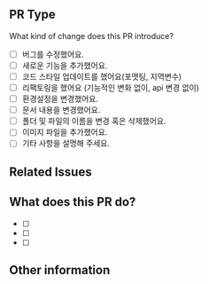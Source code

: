 ## PR Type
What kind of change does this PR introduce?
<!-- 'x'를 이용하여 이 PR에 적용되는 항목을 확인해 주세요. -->
- [ ] 버그를 수정했어요.
- [ ] 새로운 기능을 추가했어요.
- [ ] 코드 스타일 업데이트를 했어요(포맷팅, 지역변수)
- [ ] 리팩토링을 했어요 (기능적인 변화 없이, api 변경 없이)
- [ ] 환경설정을 변경했어요.
- [ ] 문서 내용을 변경했어요.
- [ ] 폴더 및 파일의 이름을 변경 혹은 삭제했어요.
- [ ] 이미지 파일을 추가했어요.
- [ ] 기타 사항을 설명해 주세요.

## Related Issues

<!--#을 눌러 이슈와 연결해 주세요-->

## What does this PR do?
<!--무엇을 하셨나요?-->
- [ ]
- [ ]
- [ ]

## Other information

<!--참고한 자료, 추가적인 사항, 기타 의견-->